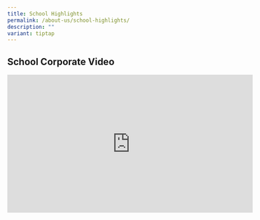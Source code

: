 ```yaml
---
title: School Highlights
permalink: /about-us/school-highlights/
description: ""
variant: tiptap
---
```

<h2><strong>School Corporate Video</strong></h2>
<div class="iframe-wrapper">
<iframe height="315" width="560" allowfullscreen="true" frameborder="0" src="https://www.youtube.com/embed/DWeBVG9HmT4?si=1-FCmXcQPu2AsFLS"></iframe>
</div>
<p></p>
<p></p>
<p></p>
<p></p>
<p></p>
<p></p>
